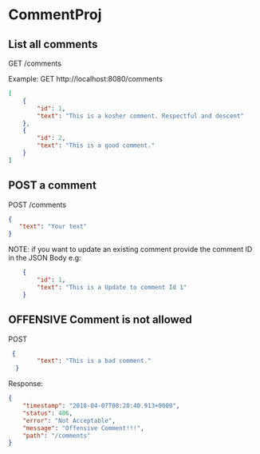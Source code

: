 # CommentProj


## List all comments
GET /comments

Example:
GET http://localhost:8080/comments

```json
[
    {
        "id": 1,
        "text": "This is a kosher comment. Respectful and descent"
    },
    {
        "id": 2,
        "text": "This is a good comment."
    }
]
```

## POST a comment

POST /comments

```json
{ 
   "text": "Your text" 
}
```

NOTE: if you want to update an existing comment provide the comment ID in the JSON Body
e.g:

```json
    {
        "id": 1,
        "text": "This is a Update to comment Id 1"
    }
```
## OFFENSIVE Comment is not allowed

POST 

```json
 {
        "text": "This is a bad comment."
  }
```

Response:
```json
{
    "timestamp": "2018-04-07T08:20:40.913+0000",
    "status": 406,
    "error": "Not Acceptable",
    "message": "Offensive Comment!!!",
    "path": "/comments"
}
```
